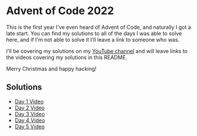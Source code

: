 # Advent of Code 2022

This is the first year I've even heard of Advent of Code, and naturally I got a late start. You can find my solutions to all of the days I was able to solve here, and if I'm not able to solve it I'll leave a link to someone who was.

I'll be covering my solutions on my [YouTube channel](https://youtube.com/@valhalla_dev) and will leave links to the videos covering my solutions in this README.

Merry Christmas and happy hacking!


## Solutions

- [Day 1 Video](https://youtu.be/fOZqgTK4Iro)
- [Day 2 Video](https://youtu.be/LRgoDIDi85o)
- [Day 3 Video](https://www.youtube.com/watch?v=uYkZ-s-AQmc)
- [Day 4 Video](https://youtu.be/ygYhhxwAG5k)
- [Day 5 Video](https://www.youtube.com/watch?v=n9SQ2WDtPQs)
